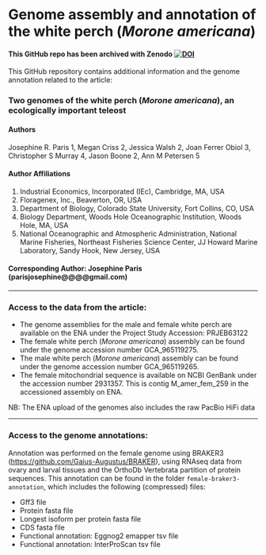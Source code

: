 # Genome assembly and annotation of the white perch (_Morone americana_)

#### This GitHub repo has been archived with Zenodo [![DOI](https://zenodo.org/badge/DOI/10.5281/zenodo.14772922.svg)](https://doi.org/10.5281/zenodo.14772922)

This GitHub repository contains additional information and the genome annotation related to the article:

### Two genomes of the white perch (_Morone americana_), an ecologically important teleost

#### Authors
Josephine R. Paris 1, Megan Criss 2, Jessica Walsh 2, Joan Ferrer Obiol 3, Christopher S Murray 4, Jason Boone 2, Ann M Petersen 5

#### Author Affiliations
1.  Industrial Economics, Incorporated (IEc), Cambridge, MA, USA
2.	Floragenex, Inc., Beaverton, OR, USA
3.	Department of Biology, Colorado State University, Fort Collins, CO, USA
4.	Biology Department, Woods Hole Oceanographic Institution, Woods Hole, MA, USA
5.	National Oceanographic and Atmospheric Administration, National Marine Fisheries, Northeast Fisheries Science Center, JJ Howard Marine Laboratory, Sandy Hook, New Jersey, USA

#### Corresponding Author: Josephine Paris (parisjosephine@@@@gmail.com)

-----------------
### Access to the data from the article:

* The genome assemblies for the male and female white perch are available on the ENA under the Project Study Accession: PRJEB63122
* The female white perch (_Morone americana_) assembly can be found under the genome accession number GCA_965119275.
* The male white perch (_Morone americana_) assembly can be found under the genome accession number GCA_965119265.
* The female mitochondrial sequence is available on NCBI GenBank under the accession number 2931357. This is contig M_amer_fem_259 in the accessioned assembly on ENA.

NB: The ENA upload of the genomes also includes the raw PacBio HiFi data

--------------------------------
### Access to the genome annotations:

Annotation was performed on the female genome using BRAKER3 (https://github.com/Gaius-Augustus/BRAKER), using RNAseq data from ovary and larval tissues and the OrthoDb Vertebrata partition of protein sequences.
This annotation can be found in the folder `female-braker3-annotation`, which includes the following (compressed) files:

* Gff3 file
* Protein fasta file
* Longest isoform per protein fasta file
* CDS fasta file
* Functional annotation: Eggnog2 emapper tsv file
* Functional annotation: InterProScan tsv file 
